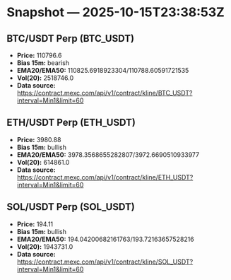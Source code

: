 # Snapshot — 2025-10-15T23:38:53Z

## BTC/USDT Perp (BTC_USDT)
- **Price:** 110796.6
- **Bias 15m:** bearish
- **EMA20/EMA50:** 110825.6918923304/110788.60591721535
- **Vol(20):** 2518746.0
- **Data source:** https://contract.mexc.com/api/v1/contract/kline/BTC_USDT?interval=Min1&limit=60

## ETH/USDT Perp (ETH_USDT)
- **Price:** 3980.88
- **Bias 15m:** bullish
- **EMA20/EMA50:** 3978.3568655282807/3972.6690510933977
- **Vol(20):** 614861.0
- **Data source:** https://contract.mexc.com/api/v1/contract/kline/ETH_USDT?interval=Min1&limit=60

## SOL/USDT Perp (SOL_USDT)
- **Price:** 194.11
- **Bias 15m:** bullish
- **EMA20/EMA50:** 194.04200682161763/193.72163657528216
- **Vol(20):** 1943731.0
- **Data source:** https://contract.mexc.com/api/v1/contract/kline/SOL_USDT?interval=Min1&limit=60
